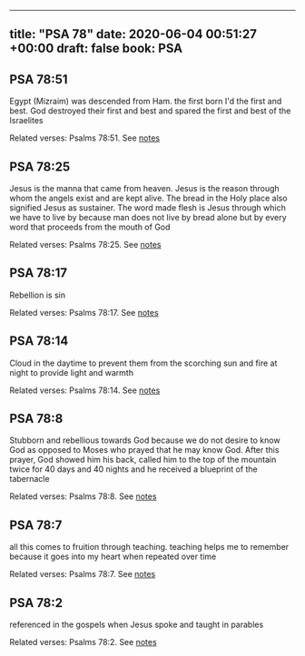 
---
title: "PSA 78"
date: 2020-06-04 00:51:27 +00:00
draft: false
book: PSA
---

## PSA 78:51

Egypt (Mizraim) was descended from Ham. the first born I'd the first and best. God destroyed their first and best and spared the first and best of the Israelites

Related verses: Psalms 78:51. See [notes](https://my.bible.com/notes/3444160172871377453)


## PSA 78:25

Jesus is the manna that came from heaven. Jesus is the reason through whom the angels exist and are kept alive. The bread in the Holy place also signified Jesus as sustainer. The word made flesh is Jesus through which we have to live by because man does not live by bread alone but by every word that proceeds from the mouth of God

Related verses: Psalms 78:25. See [notes](https://my.bible.com/notes/3444157944865481204)


## PSA 78:17

Rebellion is sin

Related verses: Psalms 78:17. See [notes](https://my.bible.com/notes/3444156107609334224)


## PSA 78:14

Cloud in the daytime to prevent them from the scorching sun and fire at night to provide light and warmth

Related verses: Psalms 78:14. See [notes](https://my.bible.com/notes/3444155647620014534)


## PSA 78:8

Stubborn and rebellious towards God because we do not desire to know God as opposed to Moses who prayed that he may know God. After this prayer, God showed him his back, called him to the top of the mountain twice for 40 days and 40 nights and he received a blueprint of the tabernacle

Related verses: Psalms 78:8. See [notes](https://my.bible.com/notes/3444154956608430507)


## PSA 78:7

all this comes to fruition through teaching. teaching helps me to remember because it goes into my heart when repeated over time

Related verses: Psalms 78:7. See [notes](https://my.bible.com/notes/3444152837788656009)


## PSA 78:2

referenced in the gospels when Jesus spoke and taught in parables

Related verses: Psalms 78:2. See [notes](https://my.bible.com/notes/3444149224328651094)

